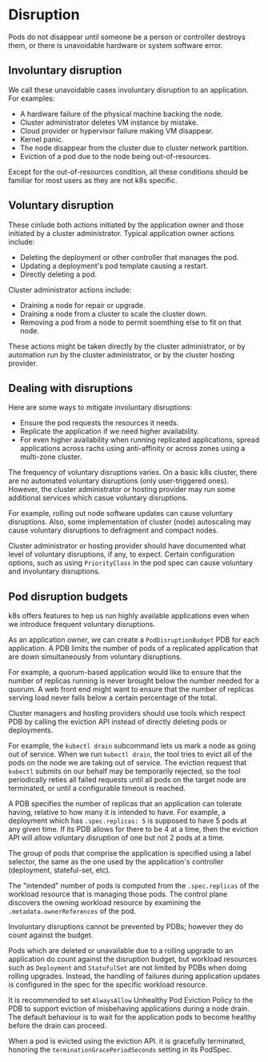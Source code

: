 # Disruption

Pods do not disappear until someone be a person or controller destroys them, or
there is unavoidable hardware or system software error.

## Involuntary disruption

We call these unavoidable cases involuntary disruption to an application. For
examples:
- A hardware failure of the physical machine backing the node.
- Cluster administrator deletes VM instance by mistake.
- Cloud provider or hypervisor failure making VM disappear.
- Kernel panic.
- The node disappear from the cluster due to cluster network partition.
- Eviction of a pod due to the node being out-of-resources.

Except for the out-of-resources condition, all these conditions should be
familiar for most users as they are not k8s specific.

## Voluntary disruption

These cinlude both actions initiated by the application owner and those
initiated by a cluster administrator. Typical application owner actions include:
- Deleting the deployment or other controller that manages the pod.
- Updating a deployment's pod template causing a restart.
- Directly deleting a pod.

Cluster administrator actions include:
- Draining a node for repair or upgrade.
- Draining a node from a cluster to scale the cluster down.
- Removing a pod from a node to permit soemthing else to fit on that node.

These actions might be taken directly by the cluster administrator, or by
automation run by the cluster administrator, or by the cluster hosting provider.

## Dealing with disruptions

Here are some ways to mitigate involuntary disruptions:
- Ensure the pod requests the resources it needs.
- Replicate the application if we need higher availability.
- For even higher availability when running replicated applications, spread
  applications across rachs using anti-affinity or across zones using a
  multi-zone cluster.

The frequency of voluntary disruptions varies. On a basic k8s cluster, there are
no automated voluntary disruptions (only user-triggered ones). However, the
cluster administrator or hosting provider may run some additional services which
casue voluntary disruptions.

For example, rolling out node software updates can cause voluntary disruptions.
Also, some implementation of cluster (node) autoscaling may cause voluntary
disruptions to defragment and compact nodes. 

Cluster administrator or hosting provider should have documented what level of
voluntary disruptions, if any, to expect. Certain configuration options, such as
using `PriorityClass` in the pod spec can cause voluntary and involuntary
disruptions.

## Pod disruption budgets

k8s offers features to hep us run highly available applications even when we
introduce frequent voluntary disruptions.

As an application owner, we can create a `PodDisruptionBudget` PDB for each
application. A PDB limits the number of pods of a replicated application that
are down simultaneously from voluntary disruptions.

For example, a quorum-based application would like to ensure that the number of
replicas running is never brought below the number needed for a quorum. A web
front end might want to ensure that the number of replicas serving load never
falls below a certain percentage of the total.

Cluster managers and hosting providers should use tools which respect PDB by
calling the eviction API instead of directly deleting pods or deployments.

For example, the `kubectl drain` subcommand lets us mark a node as going out of
service. When we run `kubectl drain`, the tool tries to evict all of the pods on
the node we are taking out of service. The eviction request that `kubectl`
submits on our behalf may be temporarily rejected, so the tool periodically
reties all failed requests until all pods on the target node are terminated, or
until a configurable timeout is reached.

A PDB specifies the number of replicas that an application can tolerate having,
relative to how many it is intended to have. For example, a deployment which has
`.spec.replicas: 5` is supposed to have 5 pods at any given time. If its PDB
allows for there to be 4 at a time, then the eviction API will allow voluntary
disruption of one but not 2 pods at a time.

The group of pods that comprise the application is specified using a label
selector, the same as the one used by the application's controller (deployment,
stateful-set, etc).

The "intended" number of pods is computed from the `.spec.replicas` of the
workload resource that is managing those pods. The control plane discovers the
owning workload resource by examining the `.metadata.ownerReferences` of the
pod.

Involuntary disruptions cannot be prevented by PDBs; however they do count
against the budget.

Pods which are deleted or unavailable due to a rolling upgrade to an application
do count against the disruption budget, but workload resources such as
`Deployment` and `StatufulSet` are not limited by PDBs when doing rolling
upgrades. Instead, the handling of failures during application updates is
configured in the spec for the specific workload resource.

It is recommended to set `AlwaysAllow` Unhealthy Pod Eviction Policy to the PDB
to support eviction of misbehaving applications during a node drain. The default
behaviour is to wait for the application pods to become healthy before the drain
can proceed.

When a pod is evicted using the eviction API. it is gracefully terminated,
honoring the `terminationGracePeriodSeconds` setting in its PodSpec.


